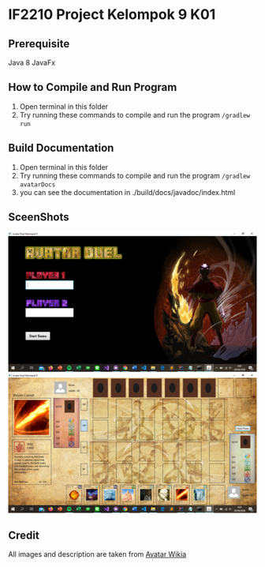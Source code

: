 # IF2210 Project Kelompok 9 K01

## Prerequisite
Java 8
JavaFx

## How to Compile and Run Program
1. Open terminal in this folder
2. Try running these commands to compile and run the program `/gradlew run`

## Build Documentation
1. Open terminal in this folder
2. Try running these commands to compile and run the program `/gradlew avatarDocs`
3. you can see the documentation in ./build/docs/javadoc/index.html

## SceenShots
![Image1](./screenshots/capture1.png)
![Image2](./screenshots/capture2.png)


## Credit
All images and description are taken from [Avatar Wikia](https://avatar.fandom.com/wiki/Avatar_Wiki)
